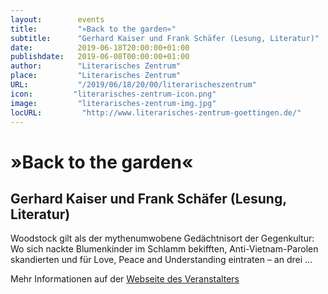 ```yaml
---
layout:        events
title:         "»Back to the garden«"
subtitle:      "Gerhard Kaiser und Frank Schäfer (Lesung, Literatur)"
date:          2019-06-18T20:00:00+01:00
publishdate:   2019-06-08T00:00:00+01:00
author:        "Literarisches Zentrum"
place:         "Literarisches Zentrum"
URL:           "/2019/06/18/20/00/literarischeszentrum"
icon:         "literarisches-zentrum-icon.png"
image:         "literarisches-zentrum-img.jpg"
locURL:         "http://www.literarisches-zentrum-goettingen.de/"
---
```


»Back to the garden«
===========

Gerhard Kaiser und Frank Schäfer (Lesung, Literatur)
-----------


Woodstock gilt als der mythenumwobene Gedächtnisort der Gegenkultur: Wo sich nackte Blumenkinder im Schlamm bekifften, Anti­-Vietnam­-Parolen skandierten und für Love, Peace and Understanding eintraten – an drei ...


Mehr Informationen auf der [Webseite des Veranstalters](http://www.literarisches-zentrum-goettingen.de//programm/2019-1/hauptprogramm/gerhard-kaiser-und-frank-schafer/)
